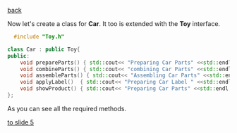 [back](./page03.md)

Now let's create a class for **Car**. It too is extended with the **Toy** interface.
```cpp
  #include "Toy.h"

class Car : public Toy{
public:
    void prepareParts() { std::cout<< "Preparing Car Parts" <<std::endl; };
    void combineParts() { std::cout<< "combining Car Parts" <<std::endl; };
    void assembleParts() { std::cout<< "Assembling Car Parts" <<std::endl; };
    void applyLabel()  { std::cout<< "Preparing Car Label " <<std::endl; name = "Applying Car Label"; price = 10; };
    void showProduct() { std::cout<< "Preparing Car Parts" <<std::endl; };
};
```

As you can see all the required methods.

[to slide 5](./page05.md)


